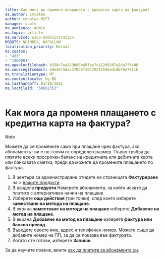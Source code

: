 ```yaml
---
title: Как мога да променя плащането с кредитна карта на фактура?
ms.author: cmcatee
author: cmcatee-MSFT
manager: scotv
ms.audience: Admin
ms.topic: article
ms.service: o365-administration
ROBOTS: NOINDEX, NOFOLLOW
localization_priority: Normal
ms.custom:
- "433"
- "1500001"
ms.openlocfilehash: 4358c7ea329b86b49fae7c412d8387a2da7ffe88
ms.sourcegitcommit: dde46756ac370b3f384702f259bed1dbf8e7611b
ms.translationtype: MT
ms.contentlocale: bg-BG
ms.lasthandoff: 03/10/2021
ms.locfileid: "50602353"
---
```

# <a name="how-do-i-change-from-credit-card-payments-to-invoice"></a>Как мога да променя плащането с кредитна карта на фактура?

> [!NOTE]
> Можете да се промените само при плащане чрез фактура, ако абонаментът ви е по-голям от определен размер. Първо трябва да платите всеки просрочен баланс на кредитната или дебитната карта или банковата сметка, преди да можете да промените плащането по фактура.

1. В центъра за администриране отидете на страницата **Фактуриране** на  >  [вашите продукти](https://go.microsoft.com/fwlink/p/?linkid=842054) .
2. В раздела **продукти** Намерете абонамента, за който искате да платите с алтернативен начин на плащане.
3. Изберете **още действия** (три точки), след което изберете **заместване на метода на плащане**.
4. В екрана **заместване на метода на плащане** изберете **Добавяне на метод на плащане**.
5. В екрана **Добавяне на метод на плащане** изберете **фактура или банков превод**.
6. Въведете своето име, адрес и телефонен номер. Можете също да добавите номер на ПП, за да се показва във фактурата.
7. Когато сте готови, изберете **Запиши**.

За да научите повече, вижте [как да платите за абонамента си](https://docs.microsoft.com/microsoft-365/commerce/billing-and-payments/pay-for-your-subscription).